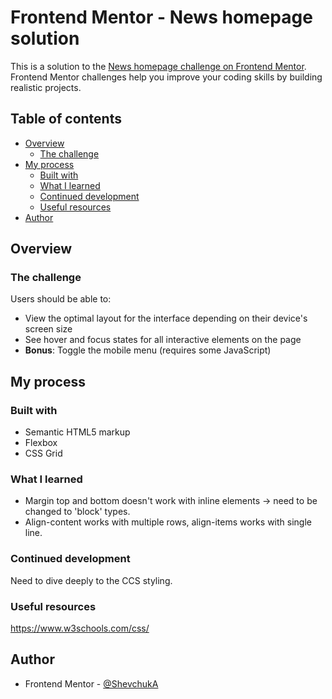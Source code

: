 # Frontend Mentor - News homepage solution

This is a solution to the [News homepage challenge on Frontend Mentor](https://www.frontendmentor.io/challenges/news-homepage-H6SWTa1MFl). Frontend Mentor challenges help you improve your coding skills by building realistic projects. 

## Table of contents

- [Overview](#overview)
  - [The challenge](#the-challenge)
- [My process](#my-process)
  - [Built with](#built-with)
  - [What I learned](#what-i-learned)
  - [Continued development](#continued-development)
  - [Useful resources](#useful-resources)
- [Author](#author)



## Overview

### The challenge

Users should be able to:

- View the optimal layout for the interface depending on their device's screen size
- See hover and focus states for all interactive elements on the page
- **Bonus**: Toggle the mobile menu (requires some JavaScript)




## My process

### Built with

- Semantic HTML5 markup
- Flexbox
- CSS Grid

### What I learned

- Margin top and bottom doesn't work with inline elements -> need to be changed to 'block' types.
- Align-content works with multiple rows, align-items works with single line.

### Continued development

Need to dive deeply to the CCS styling.

### Useful resources

https://www.w3schools.com/css/

## Author

- Frontend Mentor - [@ShevchukA](https://www.frontendmentor.io/profile/ShevchukA)

